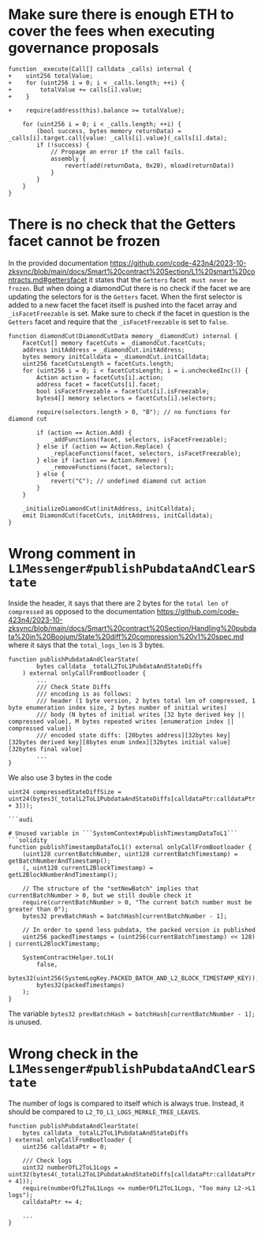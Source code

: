 # Make sure there is enough ETH to cover the fees when executing governance proposals

```solidity
function _execute(Call[] calldata _calls) internal {
+    uint256 totalValue;
+    for (uint256 i = 0; i < _calls.length; ++i) {
+        totalValue += calls[i].value;
+    }
    
+    require(address(this).balance >= totalValue);

    for (uint256 i = 0; i < _calls.length; ++i) {
        (bool success, bytes memory returnData) = _calls[i].target.call{value: _calls[i].value}(_calls[i].data);
        if (!success) {
            // Propage an error if the call fails.
            assembly {
                revert(add(returnData, 0x20), mload(returnData))
            }
        }
    }
}
```

# There is no check that the Getters facet cannot be frozen
In the provided documentation https://github.com/code-423n4/2023-10-zksync/blob/main/docs/Smart%20contract%20Section/L1%20smart%20contracts.md#gettersfacet it states that the ```Getters``` facet ``` must never be frozen```. But when doing a diamondCut there is no check if the facet we are updating the selectors for is the ```Getters``` facet. When the first selector is added to a new facet the facet itself is pushed into the facet array and ```_isFacetFreezable``` is set. Make sure to check if the facet in question is the ```Getters``` facet and require that the ```_isFacetFreezable``` is set to ```false```.

```solidity
function diamondCut(DiamondCutData memory _diamondCut) internal {
    FacetCut[] memory facetCuts = _diamondCut.facetCuts;
    address initAddress = _diamondCut.initAddress;
    bytes memory initCalldata = _diamondCut.initCalldata;
    uint256 facetCutsLength = facetCuts.length;
    for (uint256 i = 0; i < facetCutsLength; i = i.uncheckedInc()) {
        Action action = facetCuts[i].action;
        address facet = facetCuts[i].facet;
        bool isFacetFreezable = facetCuts[i].isFreezable;
        bytes4[] memory selectors = facetCuts[i].selectors;

        require(selectors.length > 0, "B"); // no functions for diamond cut

        if (action == Action.Add) {
            _addFunctions(facet, selectors, isFacetFreezable);
        } else if (action == Action.Replace) {
            _replaceFunctions(facet, selectors, isFacetFreezable);
        } else if (action == Action.Remove) {
            _removeFunctions(facet, selectors);
        } else {
            revert("C"); // undefined diamond cut action
        }
    }

    _initializeDiamondCut(initAddress, initCalldata);
    emit DiamondCut(facetCuts, initAddress, initCalldata);
}
```

# Wrong comment in ```L1Messenger#publishPubdataAndClearState```
Inside the header, it says that there are 2 bytes for the ```total len of compressed``` as opposed to the documentation https://github.com/code-423n4/2023-10-zksync/blob/main/docs/Smart%20contract%20Section/Handling%20pubdata%20in%20Boojum/State%20diff%20compression%20v1%20spec.md where it says that the ```total_logs_len``` is 3 bytes.

```solidity
function publishPubdataAndClearState(
        bytes calldata _totalL2ToL1PubdataAndStateDiffs
    ) external onlyCallFromBootloader {
        ...
        /// Check State Diffs
        /// encoding is as follows:
        /// header (1 byte version, 2 bytes total len of compressed, 1 byte enumeration index size, 2 bytes number of initial writes)
        /// body (N bytes of initial writes [32 byte derived key || compressed value], M bytes repeated writes [enumeration index || compressed value])
        /// encoded state diffs: [20bytes address][32bytes key][32bytes derived key][8bytes enum index][32bytes initial value][32bytes final value]
        ...
}
```

We also use 3 bytes in the code 
```solidity
uint24 compressedStateDiffSize = uint24(bytes3(_totalL2ToL1PubdataAndStateDiffs[calldataPtr:calldataPtr + 3]));

```audi

# Unused variable in ```SystemContext#publishTimestampDataToL1```
```solidity
function publishTimestampDataToL1() external onlyCallFromBootloader {
    (uint128 currentBatchNumber, uint128 currentBatchTimestamp) = getBatchNumberAndTimestamp();
    (, uint128 currentL2BlockTimestamp) = getL2BlockNumberAndTimestamp();

    // The structure of the "setNewBatch" implies that currentBatchNumber > 0, but we still double check it
    require(currentBatchNumber > 0, "The current batch number must be greater than 0");
    bytes32 prevBatchHash = batchHash[currentBatchNumber - 1];

    // In order to spend less pubdata, the packed version is published
    uint256 packedTimestamps = (uint256(currentBatchTimestamp) << 128) | currentL2BlockTimestamp;

    SystemContractHelper.toL1(
        false,
        bytes32(uint256(SystemLogKey.PACKED_BATCH_AND_L2_BLOCK_TIMESTAMP_KEY)),
        bytes32(packedTimestamps)
    );
}
```

The variable ```bytes32 prevBatchHash = batchHash[currentBatchNumber - 1];``` is unused.

# Wrong check in the ```L1Messenger#publishPubdataAndClearState```
The number of logs is compared to itself which is always true. Instead, it should be compared to ```L2_TO_L1_LOGS_MERKLE_TREE_LEAVES```.
```solidity
function publishPubdataAndClearState(
    bytes calldata _totalL2ToL1PubdataAndStateDiffs
) external onlyCallFromBootloader {
    uint256 calldataPtr = 0;

    /// Check logs
    uint32 numberOfL2ToL1Logs = uint32(bytes4(_totalL2ToL1PubdataAndStateDiffs[calldataPtr:calldataPtr + 4]));
    require(numberOfL2ToL1Logs <= numberOfL2ToL1Logs, "Too many L2->L1 logs");
    calldataPtr += 4;
    
    ...
}
```
